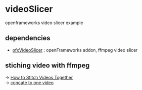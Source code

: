 # videoSlicer
openframeworks video slicer example

## dependencies
- [ofxVideoSlicer](https://github.com/icq4ever/ofxVideoSlicer) : openFrameworks addon, ffmpeg video slicer

## stiching video with ffmpeg
-> [How to Stitch Videos Together](https://github.com/stoyanovgeorge/ffmpeg/wiki/How-to-Stitch-Videos-Together)</br>
-> [concate to one video](https://trac.ffmpeg.org/wiki/Concatenate)